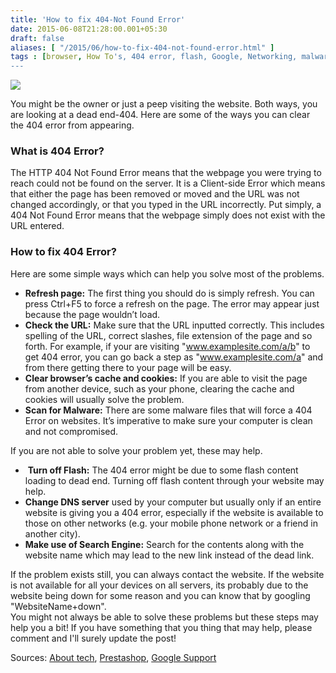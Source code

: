 ```yaml
---
title: 'How to fix 404-Not Found Error'
date: 2015-06-08T21:28:00.001+05:30
draft: false
aliases: [ "/2015/06/how-to-fix-404-not-found-error.html" ]
tags : [browser, How To's, 404 error, flash, Google, Networking, malware, Homepage, customer service, Search engine, Servers]
---
```


  

[![](http://www.rihaa.com/wp-content/uploads/2014/11/404-error.jpg)](http://www.rihaa.com/wp-content/uploads/2014/11/404-error.jpg)

You might be the owner or just a peep visiting the website. Both ways, you are looking at a dead end-404. Here are some of the ways you can clear the 404 error from appearing.

### What is 404 Error?

The HTTP 404 Not Found Error means that the webpage you were trying to reach could not be found on the server. It is a Client-side Error which means that either the page has been removed or moved and the URL was not changed accordingly, or that you typed in the URL incorrectly. Put simply, a 404 Not Found Error means that the webpage simply does not exist with the URL entered.

### How to fix 404 Error?

Here are some simple ways which can help you solve most of the problems.  

*   **Refresh page:** The first thing you should do is simply refresh. You can press Ctrl+F5 to force a refresh on the page. The error may appear just because the page wouldn’t load.
*   **Check the URL:** Make sure that the URL inputted correctly. This includes spelling of the URL, correct slashes, file extension of the page and so forth. For example, if your are visiting "www.examplesite.com/a/b" to get 404 error, you can go back a step as "www.examplesite.com/a" and from there getting there to your page will be easy.
*   **Clear browser’s cache and cookies:** If you are able to visit the page from another device, such as your phone, clearing the cache and cookies will usually solve the problem.
*   **Scan for Malware:** There are some malware files that will force a 404 Error on websites. It’s imperative to make sure your computer is clean and not compromised.

If you are not able to solve your problem yet, these may help.

*    **Turn off Flash:** The 404 error might be due to some flash content loading to dead end. Turning off flash content through your website may help.
*   **Change DNS server** used by your computer but usually only if an entire website is giving you a 404 error, especially if the website is available to those on other networks (e.g. your mobile phone network or a friend in another city).
*   **Make use of Search Engine:** Search for the contents along with the website name which may lead to the new link instead of the dead link.

If the problem exists still, you can always contact the website. If the website is not available for all your devices on all servers, its probably due to the website being down for some reason and you can know that by googling "WebsiteName+down".  
You might not always be able to solve these problems but these steps may help you a bit! If you have something that you thing that may help, please comment and I'll surely update the post!  
  
Sources: [About tech](http://pcsupport.about.com/od/findbyerrormessage/a/404error.htm), [Prestashop](https://www.prestashop.com/blog/en/404-not-found-error-how-to-fix-it/), [Google Support](https://support.google.com/webmasters/answer/2409439?hl=en&ref_topic=2446029)